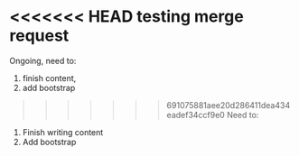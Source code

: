 <<<<<<< HEAD
testing merge request
=======
Ongoing, need to:
1. finish content, 
2. add bootstrap
>>>>>>> 691075881aee20d286411dea434eadef34ccf9e0
Need to:
1. Finish writing content
2. Add bootstrap
